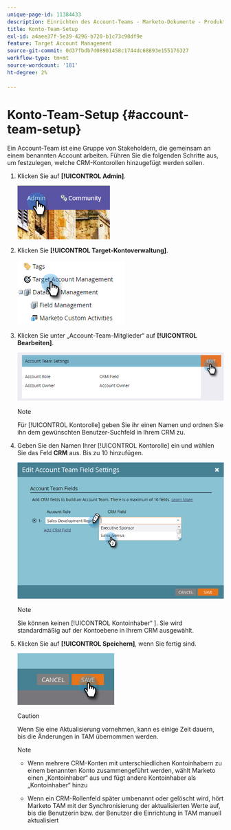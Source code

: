 ```yaml
---
unique-page-id: 11384433
description: Einrichten des Account-Teams - Marketo-Dokumente - Produktdokumentation
title: Konto-Team-Setup
exl-id: a4aee37f-5e39-4296-b720-b1c73c98df9e
feature: Target Account Management
source-git-commit: 0d37fbdb7d08901458c1744dc68893e155176327
workflow-type: tm+mt
source-wordcount: '181'
ht-degree: 2%

---
```


# Konto-Team-Setup {#account-team-setup}

Ein Account-Team ist eine Gruppe von Stakeholdern, die gemeinsam an einem benannten Account arbeiten. Führen Sie die folgenden Schritte aus, um festzulegen, welche CRM-Kontorollen hinzugefügt werden sollen.

1. Klicken Sie auf **[!UICONTROL Admin]**.

   ![](assets/one-3.png)

1. Klicken Sie **[!UICONTROL Target-Kontoverwaltung]**.

   ![](assets/account-team-setup-2.png)

1. Klicken Sie unter „Account-Team-Mitglieder“ auf **[!UICONTROL Bearbeiten]**.

   ![](assets/3.png)

   >[!NOTE]
   >
   >Für [!UICONTROL Kontorolle] geben Sie ihr einen Namen und ordnen Sie ihn dem gewünschten Benutzer-Suchfeld in Ihrem CRM zu.

1. Geben Sie den Namen Ihrer [!UICONTROL Kontorolle] ein und wählen Sie das Feld **CRM** aus. Bis zu 10 hinzufügen.

   ![](assets/four-2.png)

   >[!NOTE]
   >
   >Sie können keinen [!UICONTROL Kontoinhaber“ &#x200B;]. Sie wird standardmäßig auf der Kontoebene in Ihrem CRM ausgewählt.

1. Klicken Sie auf **[!UICONTROL Speichern]**, wenn Sie fertig sind.

   ![](assets/five-2.png)

   >[!CAUTION]
   >
   >Wenn Sie eine Aktualisierung vornehmen, kann es einige Zeit dauern, bis die Änderungen in TAM übernommen werden.

   >[!NOTE]
   >
   >* Wenn mehrere CRM-Konten mit unterschiedlichen Kontoinhabern zu einem benannten Konto zusammengeführt werden, wählt Marketo einen „Kontoinhaber“ aus und fügt andere Kontoinhaber als „Kontoinhaber“ hinzu
   >
   >* Wenn ein CRM-Rollenfeld später umbenannt oder gelöscht wird, hört Marketo TAM mit der Synchronisierung der aktualisierten Werte auf, bis die Benutzerin bzw. der Benutzer die Einrichtung in TAM manuell aktualisiert
